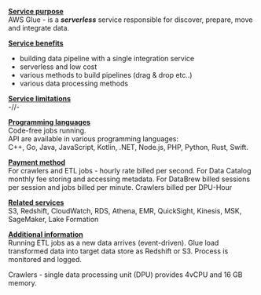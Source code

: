 <u>**Service purpose**</u> <br />
AWS Glue - is a **_serverless_** service responsible for discover,
prepare, move and integrate data.

<u>**Service benefits**</u> <br />
* building data pipeline with a single integration service
* serverless and low cost
* various methods to build pipelines (drag & drop etc..)
* various data processing methods

<u>**Service limitations**</u> <br />
-//-

<u>**Programming languages**</u> <br />
Code-free jobs running. <br />
API are available in various programming languages: <br />
C++, Go, Java, JavaScript, Kotlin, .NET, Node.js, PHP, Python, Rust, Swift.

<u>**Payment method**</u> <br />
For crawlers and ETL jobs - hourly rate billed per second.
For Data Catalog monthly fee storing and accessing metadata.
For DataBrew billed sessions per session and jobs billed per minute.
Crawlers billed per DPU-Hour

<u>**Related services**</u> <br />
S3, Redshift, CloudWatch, RDS, Athena, EMR, QuickSight, Kinesis, MSK,
SageMaker, Lake Formation

<u>**Additional information**</u> <br />
Running ETL jobs as a new data arrives (event-driven).
Glue load transformed data into target data store as Redshift or S3.
Process is monitored and logged.

Crawlers - single data processing unit (DPU) provides 4vCPU and 16 GB memory. 